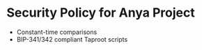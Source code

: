# Security Policy for Anya Project
- Constant-time comparisons
- BIP-341/342 compliant Taproot scripts
